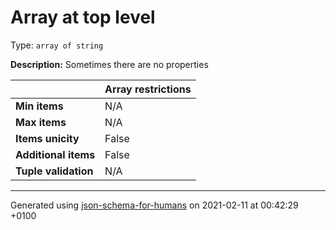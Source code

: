 # Array at top level

Type: `array of string`

**Description:** Sometimes there are no properties

|                       | Array restrictions |
| --------------------- | ------------------ |
| **Min items**         | N/A |
| **Max items**         | N/A |
| **Items unicity**     | False |
| **Additional items**  | False |
| **Tuple validation**  | N/A |

----------------------------------------------------------------------------------------------------------------------------
Generated using [json-schema-for-humans](https://github.com/coveooss/json-schema-for-humans) on 2021-02-11 at 00:42:29 +0100